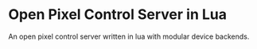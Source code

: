 # Open Pixel Control Server in Lua

An open pixel control server written in lua with modular device backends.
